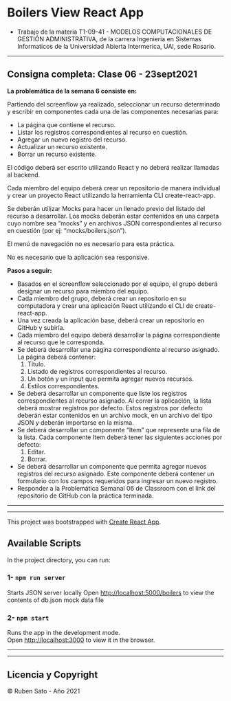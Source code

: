 # Boilers View React App

- Trabajo de la materia T1-09-41 - MODELOS COMPUTACIONALES DE GESTIÓN ADMINISTRATIVA, de la carrera Ingenieria en Sistemas Informaticos de la Universidad Abierta Intermerica, UAI, sede Rosario.

---
## Consigna completa: Clase 06 - 23sept2021

**La problemática de la semana 6 consiste en:**

Partiendo del screenflow ya realizado, seleccionar un recurso determinado y escribir en componentes cada una de las componentes necesarias para:

- La página que contiene el recurso.
- Listar los registros correspondientes al recurso en cuestión.
- Agregar un nuevo registro del recurso.
- Actualizar un recurso existente.
- Borrar un recurso existente.

El código deberá ser escrito utilizando React y no deberá realizar llamadas al backend.

Cada miembro del equipo deberá crear un repositorio de manera individual y crear un proyecto React utilizando la herramienta CLI create-react-app.

Se deberán utilizar Mocks para hacer un llenado previo del listado del recurso a desarrollar. Los mocks deberán estar contenidos en una carpeta cuyo nombre sea “mocks” y en archivos JSON correspondientes al recurso en cuestión (por ej: “mocks/boilers.json”).

El menú de navegación no es necesario para esta práctica.

No es necesario que la aplicación sea responsive.


**Pasos a seguir:**
- Basados en el screenflow seleccionado por el equipo, el grupo deberá designar un recurso para miembro del equipo.
- Cada miembro del grupo, deberá crear un repositorio en su computadora y crear una aplicación React utilizando el CLI de create-react-app.
- Una vez creada la aplicación base, deberá crear un repositorio en GitHub y subirla.
- Cada miembro del equipo deberá desarrollar la página correspondiente al recurso que le corresponda.
- Se deberá desarrollar una página correspondiente al recurso asignado. La página deberá contener:
  1. Título.
  2. Listado de registros correspondientes al recurso.
  3. Un botón y un input que permita agregar nuevos recursos.
  4. Estilos correspondientes.
- Se deberá desarrollar un componente que liste los registros correspondientes al recurso asignado. Al correr la aplicación, la lista deberá mostrar registros por defecto. Estos registros por defecto deberán estar contenidos en un archivo mock, en un archivo del tipo JSON y deberán importarse en la misma.
- Se deberá desarrollar un componente “Item” que represente una fila de la lista. Cada componente Item deberá tener las siguientes acciones por defecto:
  1. Editar.
  2. Borrar.
- Se deberá desarrollar un componente que permita agregar nuevos registros del recurso asignado. Este componente deberá contener un formulario con los campos requeridos para ingresar un nuevo registro.
- Responder a la Problemática Semanal 06 de Classroom con el link del repositorio de GitHub con la práctica terminada.

---
---

This project was bootstrapped with [Create React App](https://github.com/facebook/create-react-app).

## Available Scripts

In the project directory, you can run:

### 1- `npm run server`
Starts JSON server locally
Open [http://localhost:5000/boilers](http://localhost:5000/boilers) to view the contents of db.json mock data file

### 2- `npm start`
Runs the app in the development mode.\
Open [http://localhost:3000](http://localhost:3000) to view it in the browser.

   
---   
---
##  Licencia y Copyright
  
© Ruben Sato - Año 2021
   